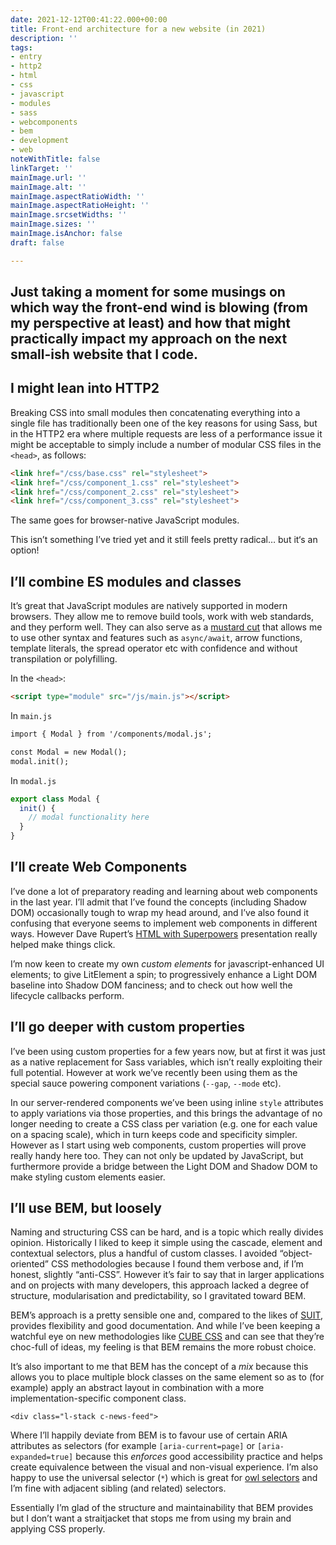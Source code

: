 ```yaml
---
date: 2021-12-12T00:41:22.000+00:00
title: Front-end architecture for a new website (in 2021)
description: ''
tags:
- entry
- http2
- html
- css
- javascript
- modules
- sass
- webcomponents
- bem
- development
- web
noteWithTitle: false
linkTarget: ''
mainImage.url: ''
mainImage.alt: ''
mainImage.aspectRatioWidth: ''
mainImage.aspectRatioHeight: ''
mainImage.srcsetWidths: ''
mainImage.sizes: ''
mainImage.isAnchor: false
draft: false

---
```

Just taking a moment for some musings on which way the front-end wind is blowing (from my perspective at least) and how that might practically impact my approach on the next small-ish website that I code.
---

## I might lean into HTTP2

Breaking CSS into small modules then concatenating everything into a single file has traditionally been one of the key reasons for using Sass, but in the HTTP2 era where multiple requests are less of a performance issue it might be acceptable to simply include a number of modular CSS files in the `<head>`, as follows:

``` html
<link href="/css/base.css" rel="stylesheet">
<link href="/css/component_1.css" rel="stylesheet">
<link href="/css/component_2.css" rel="stylesheet">
<link href="/css/component_3.css" rel="stylesheet">
```

The same goes for browser-native JavaScript modules. 

This isn’t something I’ve tried yet and it still feels pretty radical… but it‘s an option!

## I’ll combine ES modules and classes

It’s great that JavaScript modules are natively supported in modern browsers. They allow me to remove build tools, work with web standards, and they perform well. They can also serve as a [mustard cut](https://fuzzylogic.me/posts/browser-support-heuristics/) that allows me to use other syntax and features such as  `async/await`, arrow functions, template literals, the spread operator etc with confidence and without transpilation or polyfilling.

In the `<head>`:

``` html
<script type="module" src="/js/main.js"></script>
```

In `main.js`

``` html
import { Modal } from '/components/modal.js';

const Modal = new Modal();
modal.init();
```

In `modal.js`

``` js
export class Modal {
  init() {
    // modal functionality here
  }
}
```

## I’ll create Web Components

I’ve done a lot of preparatory reading and learning about web components in the last year. I’ll admit that I’ve found the concepts (including Shadow DOM) occasionally tough to wrap my head around, and I’ve also found it confusing that everyone seems to implement web components in different ways. However Dave Rupert’s [HTML with Superpowers](https://fuzzylogic.me/posts/html-with-superpowers-from-dave-rupert/) presentation really helped make things click.

I’m now keen to create my own _custom elements_ for javascript-enhanced UI elements; to give LitElement a spin; to progressively enhance a Light DOM baseline into Shadow DOM fanciness; and to check out how well the lifecycle callbacks perform.

## I’ll go deeper with custom properties

I’ve been using custom properties for a few years now, but at first it was just as a native replacement for Sass variables, which isn’t really exploiting their full potential. However at work we’ve recently been using them as the special sauce powering component variations (`--gap`, `--mode` etc). 

In our server-rendered components we’ve been using inline `style` attributes to apply variations via those properties, and this brings the advantage of no longer needing to create a CSS class per variation (e.g. one for each value on a spacing scale), which in turn keeps code and specificity simpler. However as I start using web components, custom properties will prove really handy here too. They can not only be updated by JavaScript, but furthermore provide a bridge between the Light DOM and Shadow DOM to make styling custom elements easier. 

## I’ll use BEM, but loosely

Naming and structuring CSS can be hard, and is a topic which really divides opinion. Historically I liked to keep it simple using the cascade, element and contextual selectors, plus a handful of custom classes. I avoided “object-oriented” CSS methodologies because I found them verbose and, if I’m honest, slightly “anti-CSS”. However it’s fair to say that in larger applications and on projects with many developers, this approach lacked a degree of structure, modularisation and predictability, so I gravitated toward BEM.

BEM’s approach is a pretty sensible one and, compared to the likes of [SUIT](https://suitcss.github.io/), provides flexibility and good documentation. And while I’ve been keeping a watchful eye on new methodologies like [CUBE CSS](https://cube.fyi/) and can see that they’re choc-full of ideas, my feeling is that BEM remains the more robust choice.

It’s also important to me that BEM has the concept of a _mix_ because this allows you to place multiple block classes on the same element so as to (for example) apply an abstract layout in combination with a more implementation-specific component class.

```
<div class="l-stack c-news-feed">
```

Where I’ll happily deviate from BEM is to favour use of certain ARIA attributes as selectors (for example `[aria-current=page]` or `[aria-expanded=true]` because this _enforces_ good accessibility practice and helps create equivalence between the visual and non-visual experience. I’m also happy to use the universal selector (`*`) which is great for [owl selectors]() and I’m fine with adjacent sibling (and related) selectors.

Essentially I’m glad of the structure and maintainability that BEM provides but I don’t want a straitjacket that stops me from using my brain and applying CSS properly.